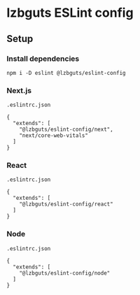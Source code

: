 # lzbguts ESLint config

## Setup

### Install dependencies
```
npm i -D eslint @lzbguts/eslint-config
```

### Next.js

`.eslintrc.json`
```
{
  "extends": [
    "@lzbguts/eslint-config/next", 
    "next/core-web-vitals"
  ]
}
```

### React

`.eslintrc.json`
```
{
  "extends": [
    "@lzbguts/eslint-config/react"
  ]
}
```

### Node

`.eslintrc.json`
```
{
  "extends": [
    "@lzbguts/eslint-config/node"
  ]
}
```
